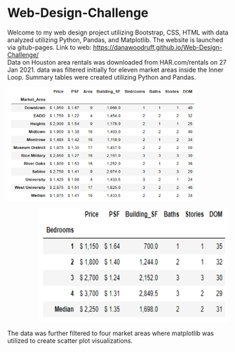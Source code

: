 # Web-Design-Challenge
Welcome to my web design project utilizing Bootstrap, CSS, HTML with data analyzed utilizing Python, Pandas, and Matplotlib. The website is launched via gitub-pages.
Link to web: https://danawoodruff.github.io/Web-Design-Challenge/
<br>
Data on Houston area rentals was downloaded from HAR.com/rentals on 27 Jan 2021. data was filtered initially for eleven market areas inside the Inner Loop.  Summary tables were created utilizing Python and Pandas.  
<p align="left"><img width="432" height="259" src="Images/Inner%20Loop%20median%20values.PNG"></p>
<p align="right"><img width="432" height="259" src="Images/Inner%20Loop%20Beds.PNG"></p>

The data was further filtered to four market areas where matplotlib was utilized to create scatter plot visualizations.

